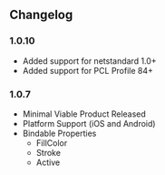 ## Changelog
### 1.0.10
* Added support for netstandard 1.0+
* Added support for PCL Profile 84+

### 1.0.7
* Minimal Viable Product Released
* Platform Support (iOS and Android)
* Bindable Properties
    * FillColor
    * Stroke
    * Active
